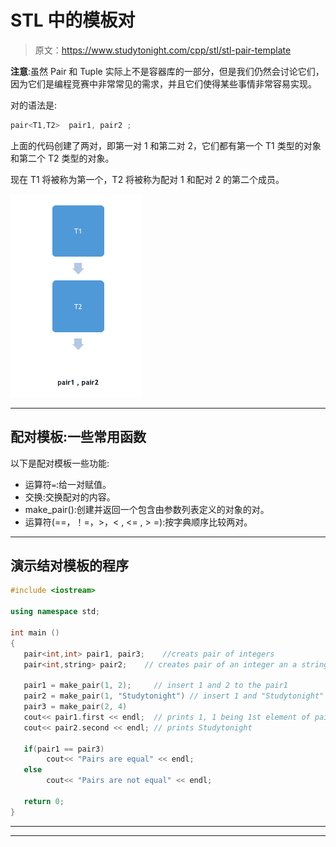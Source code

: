 # STL 中的模板对

> 原文：<https://www.studytonight.com/cpp/stl/stl-pair-template>

**注意**:虽然 Pair 和 Tuple 实际上不是容器库的一部分，但是我们仍然会讨论它们，因为它们是编程竞赛中非常常见的需求，并且它们使得某些事情非常容易实现。

对的语法是:

```cpp
pair<T1,T2>  pair1, pair2 ;
```

上面的代码创建了两对，即第一对 1 和第二对 2，它们都有第一个 T1 类型的对象和第二个 T2 类型的对象。

现在 T1 将被称为第一个，T2 将被称为配对 1 和配对 2 的第二个成员。

![Example of Pair](img/be61575cfe9dfb0894d041c51c2c508c.png)

* * *

## 配对模板:一些常用函数

以下是配对模板一些功能:

*   运算符`=`:给一对赋值。
*   交换:交换配对的内容。
*   make_pair():创建并返回一个包含由参数列表定义的对象的对。
*   运算符(==，！=，>，< , <= , > =):按字典顺序比较两对。

* * *

## 演示结对模板的程序

```cpp
#include <iostream>

using namespace std;    

int main ()
{
   pair<int,int> pair1, pair3;    //creats pair of integers
   pair<int,string> pair2;    // creates pair of an integer an a string

   pair1 = make_pair(1, 2);     // insert 1 and 2 to the pair1
   pair2 = make_pair(1, "Studytonight") // insert 1 and "Studytonight" in pair2
   pair3 = make_pair(2, 4)
   cout<< pair1.first << endl;  // prints 1, 1 being 1st element of pair1
   cout<< pair2.second << endl; // prints Studytonight

   if(pair1 == pair3)
        cout<< "Pairs are equal" << endl;
   else
        cout<< "Pairs are not equal" << endl;

   return 0;
} 
```

* * *

* * *